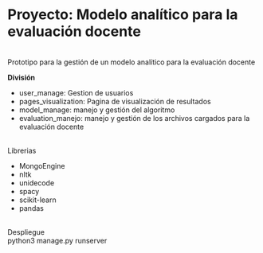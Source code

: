 <h1>Proyecto: Modelo analítico para la evaluación docente</h1>
</br>
Prototipo para la gestión de un modelo analítico para la evaluación docente

<b>División</b>
</br>
<ul>
<li>user_manage: Gestion de usuarios</li>
<li>pages_visualization: Pagina de visualización de resultados</li>
<li>model_manage: manejo y gestión del algoritmo</li>
<li>evaluation_manejo: manejo y gestión de los archivos cargados para la evaluación docente</li>

</ul>

<br/>
Librerias
</br>
<ul>
<li>MongoEngine</li>
<li>nltk</li>
<li>unidecode</li>
<li>spacy</li>
<li>scikit-learn</li>
<li>pandas</li>

</ul>


<br/>
Despliegue
</br>
 python3 manage.py runserver
